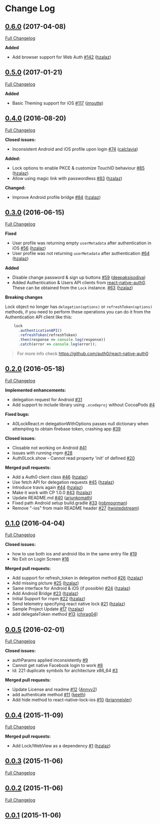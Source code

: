 # Change Log

## [0.6.0](https://github.com/auth0/react-native-lock/tree/0.6.0) (2017-04-08)
[Full Changelog](https://github.com/auth0/react-native-lock/compare/0.5.0...0.6.0)

**Added**
- Add browser support for Web Auth [\#142](https://github.com/auth0/react-native-lock/pull/142) ([hzalaz](https://github.com/hzalaz))

## [0.5.0](https://github.com/auth0/react-native-lock/tree/0.5.0) (2017-01-21)
[Full Changelog](https://github.com/auth0/react-native-lock/compare/0.4.0...0.5.0)

**Added**
- Basic Theming support for iOS [\#117](https://github.com/auth0/react-native-lock/pull/117) ([jmoutte](https://github.com/jmoutte))

## [0.4.0](https://github.com/auth0/react-native-lock/tree/0.4.0) (2016-08-20)
[Full Changelog](https://github.com/auth0/react-native-lock/compare/0.3.0...0.4.0)

**Closed issues:**

- Inconsistent Android and iOS profile upon login [\#74](https://github.com/auth0/react-native-lock/issues/74) ([calclavia](https://github.com/calclavia))

**Added:**

- Lock options to enable PKCE & customize TouchID behaviour [\#85](https://github.com/auth0/react-native-lock/pull/85) ([hzalaz](https://github.com/hzalaz))
- Allow using magic link with passwordless [\#83](https://github.com/auth0/react-native-lock/pull/83) ([hzalaz](https://github.com/hzalaz))

**Changed:**

- Improve Android profile bridge [\#84](https://github.com/auth0/react-native-lock/pull/84) ([hzalaz](https://github.com/hzalaz))

## [0.3.0](https://github.com/auth0/react-native-lock/tree/0.3.0) (2016-06-15)
[Full Changelog](https://github.com/auth0/react-native-lock/compare/0.2.0...0.3.0)

**Fixed**

- User profile was returning empty `userMetadata` after authentication in iOS [\#56](https://github.com/auth0/react-native-lock/pull/56) ([hzalaz](https://github.com/hzalaz))
- User profile was not returning `userMetadata` after authentication [\#64](https://github.com/auth0/react-native-lock/pull/64) ([hzalaz](https://github.com/hzalaz))

**Added**

- Disable change password & sign up buttons [\#59](https://github.com/auth0/react-native-lock/pull/59) ([deepaksisodiya](https://github.com/deepaksisodiya))
- Added Authentication & Users API clients from [react-native-auth0](https://github.com/auth0/react-native-auth0). These can be obtained from the `Lock` instance. [\#63](https://github.com/auth0/react-native-lock/pull/63) ([hzalaz](https://github.com/hzalaz))

**Breaking changes**

Lock object no longer has `delegation(options)` or `refreshToken(options)` methods, if you need to perform these operations you can do it from the Authentication API client like this:

```js
    lock
      .authenticationAPI()
      .refreshToken(refreshToken)
      .then(response => console.log(response))
      .catch(error => console.log(error));
```

> For more info check https://github.com/auth0/react-native-auth0

## [0.2.0](https://github.com/auth0/react-native-lock/tree/0.2.0) (2016-05-18)
[Full Changelog](https://github.com/auth0/react-native-lock/compare/0.1.0...0.2.0)

**Implemented enhancements:**

- delegation request for Android [\#31](https://github.com/auth0/react-native-lock/issues/31)
- Add support to include library using `.xcodeproj` without CocoaPods [\#4](https://github.com/auth0/react-native-lock/issues/4)

**Fixed bugs:**

- A0LockReact.m delegationWithOptions passes null dictionary when attempting to obtain firebase token, crashing app [\#39](https://github.com/auth0/react-native-lock/issues/39)

**Closed issues:**

- Closable not working on Android [\#41](https://github.com/auth0/react-native-lock/issues/41)
- Issues with running rnpm [\#28](https://github.com/auth0/react-native-lock/issues/28)
- Auth0Lock.show - Cannot read property 'init' of defined  [\#20](https://github.com/auth0/react-native-lock/issues/20)

**Merged pull requests:**

- Add a Auth0 client class [\#46](https://github.com/auth0/react-native-lock/pull/46) ([hzalaz](https://github.com/hzalaz))
- Use fetch API for delegation requests [\#45](https://github.com/auth0/react-native-lock/pull/45) ([hzalaz](https://github.com/hzalaz))
- Introduce travis again [\#44](https://github.com/auth0/react-native-lock/pull/44) ([hzalaz](https://github.com/hzalaz))
- Make it work with CP 1.0.0 [\#43](https://github.com/auth0/react-native-lock/pull/43) ([hzalaz](https://github.com/hzalaz))
- Update README.md [\#40](https://github.com/auth0/react-native-lock/pull/40) ([arjunkomath](https://github.com/arjunkomath))
- Fixed path Android setup build.gradle [\#33](https://github.com/auth0/react-native-lock/pull/33) ([robmoorman](https://github.com/robmoorman))
- Remove "-ios" from main README header [\#27](https://github.com/auth0/react-native-lock/pull/27) ([twistedstream](https://github.com/twistedstream))

## [0.1.0](https://github.com/auth0/react-native-lock/tree/0.1.0) (2016-04-04)
[Full Changelog](https://github.com/auth0/react-native-lock/compare/0.0.5...0.1.0)

**Closed issues:**

- how to use both ios and android libs in the same entry file [\#19](https://github.com/auth0/react-native-lock/issues/19)
- No Exit on Login Screen [\#16](https://github.com/auth0/react-native-lock/issues/16)

**Merged pull requests:**

- Add support for refresh\_token in delegation method [\#26](https://github.com/auth0/react-native-lock/pull/26) ([hzalaz](https://github.com/hzalaz))
- Add missing picture [\#25](https://github.com/auth0/react-native-lock/pull/25) ([hzalaz](https://github.com/hzalaz))
- Same interface for Android & iOS \(if possible\) [\#24](https://github.com/auth0/react-native-lock/pull/24) ([hzalaz](https://github.com/hzalaz))
- Add Android Bridge [\#23](https://github.com/auth0/react-native-lock/pull/23) ([hzalaz](https://github.com/hzalaz))
- Initial Support for rnpm [\#22](https://github.com/auth0/react-native-lock/pull/22) ([hzalaz](https://github.com/hzalaz))
- Send telemetry specifying react native lock [\#21](https://github.com/auth0/react-native-lock/pull/21) ([hzalaz](https://github.com/hzalaz))
- Sample Project Update [\#17](https://github.com/auth0/react-native-lock/pull/17) ([hzalaz](https://github.com/hzalaz))
- add delegateToken method [\#13](https://github.com/auth0/react-native-lock/pull/13) ([chirag04](https://github.com/chirag04))

## [0.0.5](https://github.com/auth0/react-native-lock/tree/0.0.5) (2016-02-01)
[Full Changelog](https://github.com/auth0/react-native-lock/compare/0.0.4...0.0.5)

**Closed issues:**

- authParams applied inconsistently [\#9](https://github.com/auth0/react-native-lock/issues/9)
- Cannot get native Facebook login to work [\#8](https://github.com/auth0/react-native-lock/issues/8)
- ld: 221 duplicate symbols for architecture x86\_64 [\#3](https://github.com/auth0/react-native-lock/issues/3)

**Merged pull requests:**

- Update License and readme [\#12](https://github.com/auth0/react-native-lock/pull/12) ([Annyv2](https://github.com/Annyv2))
- add authenticate method [\#11](https://github.com/auth0/react-native-lock/pull/11) ([keeth](https://github.com/keeth))
- Add hide method to react-native-lock-ios [\#10](https://github.com/auth0/react-native-lock/pull/10) ([brianneisler](https://github.com/brianneisler))

## [0.0.4](https://github.com/auth0/react-native-lock/tree/0.0.4) (2015-11-09)
[Full Changelog](https://github.com/auth0/react-native-lock/compare/0.0.3...0.0.4)

**Merged pull requests:**

- Add Lock/WebView as a dependency [\#1](https://github.com/auth0/react-native-lock/pull/1) ([hzalaz](https://github.com/hzalaz))

## [0.0.3](https://github.com/auth0/react-native-lock/tree/0.0.3) (2015-11-06)
[Full Changelog](https://github.com/auth0/react-native-lock/compare/0.0.2...0.0.3)

## [0.0.2](https://github.com/auth0/react-native-lock/tree/0.0.2) (2015-11-06)
[Full Changelog](https://github.com/auth0/react-native-lock/compare/0.0.1...0.0.2)

## [0.0.1](https://github.com/auth0/react-native-lock/tree/0.0.1) (2015-11-06)
